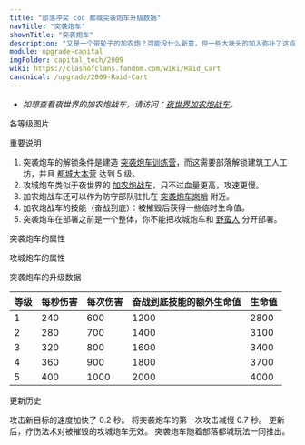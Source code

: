 ```yaml
---
title: "部落冲突 coc 都城突袭炮车升级数据"
navTitle: "突袭炮车"
shownTitle: "突袭炮车"
description: "又是一个带轮子的加农炮？可能没什么新意，但一些大块头的加入弥补了这点遗憾。现在它火力更强，还有不好惹的野蛮人一路护送！"
module: upgrade-capital
imgFolder: capital_tech/2009
wiki: https://clashofclans.fandom.com/wiki/Raid_Cart
canonical: /upgrade/2009-Raid-Cart
---
```


- *如想查看夜世界的加农炮战车，请访问：[夜世界加农炮战车](/upgrade/1006-Cannon-Cart)。*

<UnitInfo :folder="$frontmatter.imgFolder" imgSrc="Raid_Cart_info.png" :imgAlt="$frontmatter.navTitle" :description="$frontmatter.description" />

<SmallTitle>各等级图片</SmallTitle>

<Panel>
    <UnitImgGroup :folder="$frontmatter.imgFolder">
        <UnitImg imgTitle="攻城炮车" imgSrc="Cannon_Cart1.png" />
    </UnitImgGroup>
</Panel>

<SmallTitle>重要说明</SmallTitle>

1. 突袭炮车的解锁条件是建造 [突袭炮车训练营](/upgrade/2349-Raid-Cart-Barracks)，而这需要部落解锁建筑工人工坊，并且 [都城大本营](/upgrade/2400-Capital-Hall) 达到 5 级。
2. 攻城炮车类似于夜世界的 [加农炮战车](/upgrade/1006-Cannon-Cart)，只不过血量更高，攻速更慢。
3. 加农炮战车还可以作为防守部队驻扎在 [突袭炮车岗哨](/upgrade/2211-Raid-Cart-Post) 附近。
4. 加农炮战车的技能（奋战到底）：被摧毁后获得一些临时生命值。
5. 突袭炮车在部署之前是一个整体，你不能把攻城炮车和 [野蛮人](/upgrade/20c0-Barbarian) 分开部署。

<SmallTitle>突袭炮车的属性</SmallTitle>

<UnitProperties>
    <UnitProperty pKey="突袭炮车的配兵人口" pValue="30" />
    <UnitProperty pKey="突袭炮车含有" pValue="攻城炮车 ×1<br>野蛮人 ×4" />
    <UnitProperty pKey="攻城炮车的防守人口" pValue="25" />
    <UnitProperty pKey="每个野蛮人的防守人口" pValue="1.25" />
</UnitProperties>

<SmallTitle>攻城炮车的属性</SmallTitle>

<UnitProperties>
    <UnitProperty pKey="部队类型" pValue="地面远程单位" />
    <UnitProperty pKey="攻击偏好" pValue="无" />
    <UnitProperty pKey="伤害类型" pValue="单体伤害" />
    <UnitProperty pKey="攻击的目标" pValue="仅地面目标" />
    <UnitProperty pKey="移动速度" pValue="1.1 格/秒" />
    <UnitProperty pKey="攻击速度" pValue="2.5 秒/次" />
    <UnitProperty pKey="首次进攻时机" pValue="到达目标后 1.8 秒" />
    <UnitProperty pKey="攻击距离" pValue="3 格" />
</UnitProperties>

<SmallTitle>突袭炮车的升级数据</SmallTitle>

<UnitTable>

| 等级 | 每秒伤害 | 每次伤害 | 奋战到底技能的额外生命值 | 生命值 |
| ---- |  ----   |  ----   |          ----          |  ---- |
|   1  |   240   |   600   |          1200          |  2800 |
|   2  |   280   |   700   |          1400          |  3100 |
|   3  |   320   |   800   |          1600          |  3400 |
|   4  |   360   |   900   |          1800          |  3700 |
|   5  |   400   |  1000   |          2000          |  4000 |
</UnitTable>

<SmallTitle>更新历史</SmallTitle>

<Timeline>
    <TimelineItem date="2023/09/14">
        <TimelineRow>攻击新目标的速度加快了 0.2 秒。</TimelineRow>
    </TimelineItem>
    <TimelineItem date="2022/06/30">
        <TimelineRow>将突袭炮车的第一次攻击减慢 0.7 秒。</TimelineRow>
    </TimelineItem>
    <TimelineItem date="2022/06/27">
        <TimelineRow>更新后，疗伤法术对被摧毁的攻城炮车无效。</TimelineRow>
    </TimelineItem>
    <TimelineItem date="2022/05/02">
        <TimelineRow>突袭炮车随着部落都城玩法一同推出。</TimelineRow>
    </TimelineItem>
    <TimelineItem :historyBottom="true" />
</Timeline>